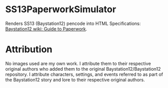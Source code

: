 # SS13PaperworkSimulator
Renders SS13 (Baystation12) pencode into HTML
Specifications: [Baystation12 wiki: Guide to Paperwork](https://wiki.baystation12.net/Guide_to_Paperwork).

# Attribution
No images used are my own work. I attribute them to their respective original authors who added them to the original Baystation12/Baystation12 repository. I attribute characters, settings, and events referred to as part of the Baystation12 story and lore to their respective original authors.

